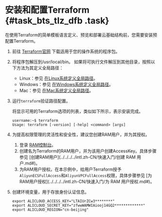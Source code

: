 # 安装和配置Terraform {#task_bts_tlz_dfb .task}

在使用Terraform的简单模板语言定义、预览和部署云基础结构前，您需要安装预配置Terraform。

1.  前往 [Terraform官网](https://www.terraform.io/downloads.html) 下载适用于您的操作系统的程序包。 
2.  将程序包解压到/usr/local/bin。 如果将可执行文件解压到其他目录，按照以下方法为其定义全局路径：
    -   Linux：参见 [在Linux系统定义全局路径](https://stackoverflow.com/questions/14637979/how-to-permanently-set-path-on-linux-unix)。
    -   Windows：参见 [在Windows系统定义全局路径](https://stackoverflow.com/questions/1618280/where-can-i-set-path-to-make-exe-on-windows)。
    -   Mac：参见 [在Mac系统定义全局路径](https://stackoverflow.com/questions/14637979/how-to-permanently-set-path-on-linux-unix)。
3.  运行`terraform`验证路径配置。 

    将显示可用的Terraform选项的列表，类似如下所示，表示安装完成。

    ```
    username:~$ terraform
    Usage: terraform [-version] [-help] <command> [args]
    ```

4.  为提高权限管理的灵活性和安全性，建议您创建RAM用户，并为其授权。 
    1.  登录 [RAM控制台](https://ram.console.aliyun.com/#/overview)。
    2.  创建名为Terraform的RAM用户，并为该用户创建AccessKey。具体步骤参见 [创建RAM用户](../../../../intl.zh-CN/快速入门/创建 RAM 用户.md#)。
    3.  为RAM用户授权。在本示例中，给用户Terraform授予`AliyunECSFullAccess`和`AliyunVPCFullAccess`权限，具体步骤参见 [为RAM用户授权](../../../../intl.zh-CN/快速入门/为 RAM 用户授权.md#)。
5.  创建环境变量，用于存放身份认证信息。 

    ```
    export ALICLOUD_ACCESS_KEY="LTAIUrZCw3********"
    export ALICLOUD_SECRET_KEY="zfwwWAMWIAiooj14GQ2*************"
    export ALICLOUD_REGION="cn-beijing"
    ```


